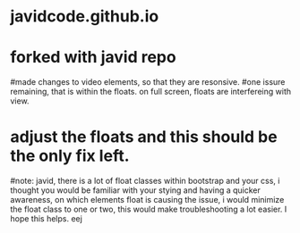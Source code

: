 # javidcode.github.io

# forked with javid repo
#made changes to video elements, so that they are resonsive.
#one issure remaining, that is within the floats.  on full screen, floats are interfereing with view.
# adjust the floats and this should be the only fix left.  
#note: javid, there is a lot of float classes within bootstrap and your css, i thought you would be familiar with your stying
and having a quicker awareness, on which elements float is causing the issue, i would minimize the float class to one or two, this would
make troubleshooting a lot easier.  I hope this helps.  eej 
